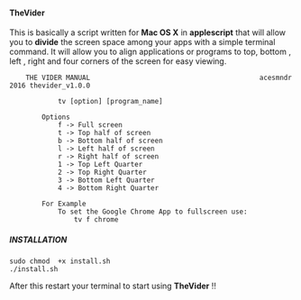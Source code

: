 #### TheVider

This is basically a script written for **Mac OS X** in **applescript** that will allow you to **divide** the screen space among your apps with a simple terminal command.
It will allow you to align applications or programs to top, bottom , left , right and four corners of the screen for easy viewing.
```
    THE VIDER MANUAL                                          acesmndr 2016 thevider_v1.0.0

			tv [option] [program_name]

		Options
			f -> Full screen
			t -> Top half of screen
			b -> Bottom half of screen
			l -> Left half of screen
			r -> Right half of screen
			1 -> Top Left Quarter
			2 -> Top Right Quarter
			3 -> Bottom Left Quarter
			4 -> Bottom Right Quarter

		For Example
			To set the Google Chrome App to fullscreen use:
				tv f chrome
```

##### INSTALLATION

```
sudo chmod  +x install.sh
./install.sh
```
After this restart your terminal to start using **TheVider** !!
